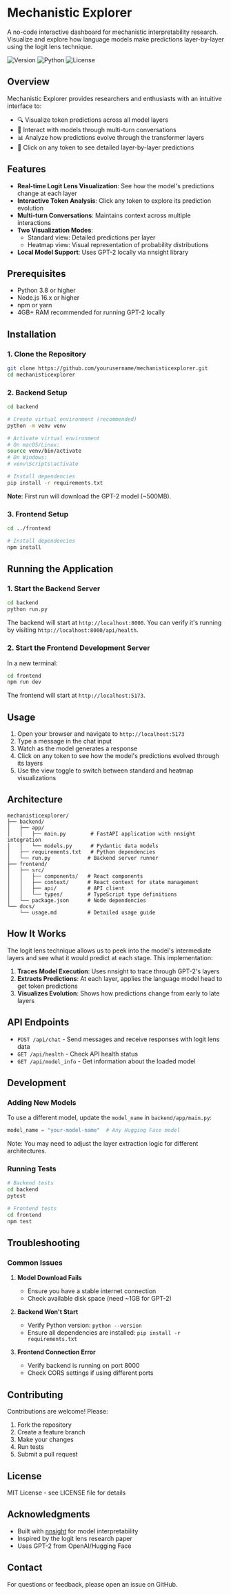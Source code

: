 # Mechanistic Explorer

A no-code interactive dashboard for mechanistic interpretability research. Visualize and explore how language models make predictions layer-by-layer using the logit lens technique.

![Version](https://img.shields.io/badge/version-0.1.0-blue.svg)
![Python](https://img.shields.io/badge/python-3.8+-green.svg)
![License](https://img.shields.io/badge/license-MIT-blue.svg)

## Overview

Mechanistic Explorer provides researchers and enthusiasts with an intuitive interface to:
- 🔍 Visualize token predictions across all model layers
- 💬 Interact with models through multi-turn conversations
- 📊 Analyze how predictions evolve through the transformer layers
- 🎯 Click on any token to see detailed layer-by-layer predictions

## Features

- **Real-time Logit Lens Visualization**: See how the model's predictions change at each layer
- **Interactive Token Analysis**: Click any token to explore its prediction evolution
- **Multi-turn Conversations**: Maintains context across multiple interactions
- **Two Visualization Modes**: 
  - Standard view: Detailed predictions per layer
  - Heatmap view: Visual representation of probability distributions
- **Local Model Support**: Uses GPT-2 locally via nnsight library

## Prerequisites

- Python 3.8 or higher
- Node.js 16.x or higher
- npm or yarn
- 4GB+ RAM recommended for running GPT-2 locally

## Installation

### 1. Clone the Repository

```bash
git clone https://github.com/yourusername/mechanisticexplorer.git
cd mechanisticexplorer
```

### 2. Backend Setup

```bash
cd backend

# Create virtual environment (recommended)
python -m venv venv

# Activate virtual environment
# On macOS/Linux:
source venv/bin/activate
# On Windows:
# venv\Scripts\activate

# Install dependencies
pip install -r requirements.txt
```

**Note**: First run will download the GPT-2 model (~500MB).

### 3. Frontend Setup

```bash
cd ../frontend

# Install dependencies
npm install
```

## Running the Application

### 1. Start the Backend Server

```bash
cd backend
python run.py
```

The backend will start at `http://localhost:8000`. You can verify it's running by visiting `http://localhost:8000/api/health`.

### 2. Start the Frontend Development Server

In a new terminal:

```bash
cd frontend
npm run dev
```

The frontend will start at `http://localhost:5173`.

## Usage

1. Open your browser and navigate to `http://localhost:5173`
2. Type a message in the chat input
3. Watch as the model generates a response
4. Click on any token to see how the model's predictions evolved through its layers
5. Use the view toggle to switch between standard and heatmap visualizations

## Architecture

```
mechanisticexplorer/
├── backend/
│   ├── app/
│   │   ├── main.py        # FastAPI application with nnsight integration
│   │   └── models.py      # Pydantic data models
│   ├── requirements.txt   # Python dependencies
│   └── run.py            # Backend server runner
├── frontend/
│   ├── src/
│   │   ├── components/   # React components
│   │   ├── context/      # React context for state management
│   │   ├── api/          # API client
│   │   └── types/        # TypeScript type definitions
│   └── package.json      # Node dependencies
└── docs/
    └── usage.md          # Detailed usage guide
```

## How It Works

The logit lens technique allows us to peek into the model's intermediate layers and see what it would predict at each stage. This implementation:

1. **Traces Model Execution**: Uses nnsight to trace through GPT-2's layers
2. **Extracts Predictions**: At each layer, applies the language model head to get token predictions
3. **Visualizes Evolution**: Shows how predictions change from early to late layers

## API Endpoints

- `POST /api/chat` - Send messages and receive responses with logit lens data
- `GET /api/health` - Check API health status
- `GET /api/model_info` - Get information about the loaded model

## Development

### Adding New Models

To use a different model, update the `model_name` in `backend/app/main.py`:

```python
model_name = "your-model-name"  # Any Hugging Face model
```

Note: You may need to adjust the layer extraction logic for different architectures.

### Running Tests

```bash
# Backend tests
cd backend
pytest

# Frontend tests
cd frontend
npm test
```

## Troubleshooting

### Common Issues

1. **Model Download Fails**
   - Ensure you have a stable internet connection
   - Check available disk space (need ~1GB for GPT-2)

2. **Backend Won't Start**
   - Verify Python version: `python --version`
   - Ensure all dependencies are installed: `pip install -r requirements.txt`

3. **Frontend Connection Error**
   - Verify backend is running on port 8000
   - Check CORS settings if using different ports

## Contributing

Contributions are welcome! Please:
1. Fork the repository
2. Create a feature branch
3. Make your changes
4. Run tests
5. Submit a pull request

## License

MIT License - see LICENSE file for details

## Acknowledgments

- Built with [nnsight](https://nnsight.net/) for model interpretability
- Inspired by the logit lens research paper
- Uses GPT-2 from OpenAI/Hugging Face

## Contact

For questions or feedback, please open an issue on GitHub.